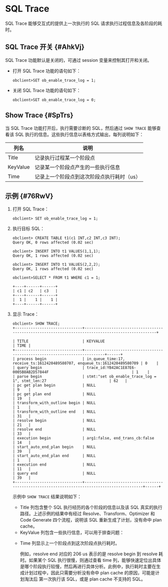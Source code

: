 SQL Trace 
==============================

SQL Trace 能够交互式的提供上一次执行的 SQL 请求执行过程信息及各阶段的耗时。

SQL Trace 开关 {#AhkVj}
---------------------

SQL Trace 功能默认是关闭的，可通过 session 变量来控制其打开和关闭。

* 打开 SQL Trace 功能的语句如下：

      obclient>SET ob_enable_trace_log = 1;

  




<!-- -->

* 关闭 SQL Trace 功能的语句如下：

      obclient>SET ob_enable_trace_log = 0;

  

  




Show Trace {#SpTrs}
-------------------

当 SQL Trace 功能打开后，执行需要诊断的 SQL，然后通过 `SHOW TRACE` 能够查看该 SQL 执行的信息。这些执行信息以表格方式输出，每列说明如下：


|  **列名**  |         **说明**         |
|----------|------------------------|
| Title    | 记录执行过程某一个阶段点           |
| KeyValue | 记录某一个阶段点产生的一些执行信息      |
| Time     | 记录上一个阶段点到这次阶段点执行耗时（us） |



示例 {#76RwV}
-----------

1. 打开 SQL Trace：

       obclient> SET ob_enable_trace_log = 1;

   




<!-- -->

2. 执行目标 SQL：

       obclient> CREATE TABLE t1(c1 INT,c2 INT,c3 INT);
       Query OK, 0 rows affected (0.02 sec)
       
       obclient> INSERT INTO t1 VALUES(1,1,1);
       Query OK, 1 rows affected (0.02 sec)
       
       obclient> INSERT INTO t1 VALUES(2,2,2);
       Query OK, 1 rows affected (0.02 sec)
       
       obclient>SELECT * FROM t1 WHERE c1 = 1;
       
       +----+------+------+
       | c1 | c2   | c3   |
       +----+------+------+
       |  1 |    1 |    1 |
       +----+------+------+

   




<!-- -->

3. 显示 Trace：

       obclient> SHOW TRACE;
       +------------------------------+---------------------------------------------------------------------------------------------------+
       
       | TITLE                        | KEYVALUE                                                                   | TIME |
       +------------------------------+----------------------------------------------------------------------------+------+
       | process begin                | in_queue_time:17, receive_ts:1612420489580707, enqueue_ts:1612420489580709 | 0    |
       | query begin                  | trace_id:YB42AC1E87E6-0005B8AB2D57844F                                     | 1    |
       | parse begin                  | stmt:"set ob_enable_trace_log = 1", stmt_len:27                            | 62   |
       | pc get plan begin            | NULL                                                                       | 9    |
       | pc get plan end              | NULL                                                                       | 19   |
       | transform_with_outline begin | NULL                                                                       | 1    |
       | transform_with_outline end   | NULL                                                                       | 31   |
       | resolve begin                | NULL                                                                       | 21   |
       | resolve end                  | NULL                                                                       | 33   |
       | execution begin              | arg1:false, end_trans_cb:false                                             | 14   |
       | start_auto_end_plan begin    | NULL                                                                       | 39   |
       | start_auto_end_plan end      | NULL                                                                       | 1    |
       | execution end                | NULL                                                                       | 11   |
       | query end                    | NULL                                                                       | 39   |                                                                                                                                                      
       +------------------------------+---------------------------------------------------------------------------------------------+------+

   

   示例中 `SHOW TRACE` 结果说明如下：
   * Title 列包含整个 SQL 执行经历的各个阶段的信息以及该 SQL 真实的执行路径。上述示例的结果中有经过 Resolve、Transform、Optimizer 和 Code Generate 四个流程，说明该 SQL 重新生成了计划，没有命中 plan cache。

     
   

   
   <!-- -->

   * KeyValue 列包含一些执行信息，可以用于排查问题：

     
   

   
   <!-- -->

   
   <!-- -->

   * Time 列显示上一个阶段点到这次阶段点执行耗时。

     例如，resolve end 对应的 206 us 表示的是 resolve begin 到 resolve 耗时。如果某个 SQL 执行很慢，则通过查看 time 列，能够快速定位出具体是哪个阶段执行较慢，然后再进行具体分析。此例中，执行耗时主要在生成计划过程中，因此只需要分析没有命中 plan cache 的原因，可能是计划淘汰后 第一次执行该 SQL，或是 plan cache 不支持的 SQL。
     
   

   



